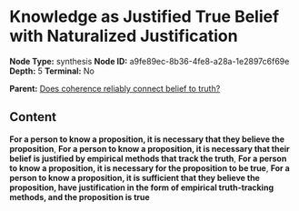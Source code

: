 # Knowledge as Justified True Belief with Naturalized Justification

**Node Type:** synthesis
**Node ID:** a9fe89ec-8b36-4fe8-a28a-1e2897c6f69e
**Depth:** 5
**Terminal:** No

**Parent:** [Does coherence reliably connect belief to truth?](does-coherence-reliably-connect-belief-to-truth-antithesis-42c44ea3-67a1-4fd2-860b-ce2712e36437.md)

## Content

**For a person to know a proposition, it is necessary that they believe the proposition**, **For a person to know a proposition, it is necessary that their belief is justified by empirical methods that track the truth**, **For a person to know a proposition, it is necessary for the proposition to be true**, **For a person to know a proposition, it is sufficient that they believe the proposition, have justification in the form of empirical truth-tracking methods, and the proposition is true**
